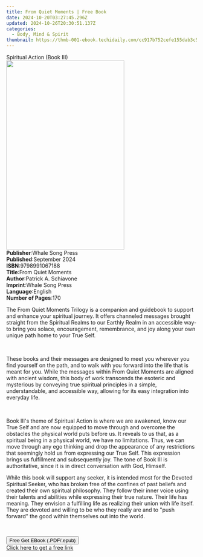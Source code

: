 ```yaml
---
title: From Quiet Moments | Free Book
date: 2024-10-20T03:27:45.296Z
updated: 2024-10-26T20:30:51.137Z
categories:
  - Body, Mind & Spirit
thumbnail: https://thmb-001-ebook.techidaily.com/cc917b752cefe155dab3c5443852f65e428415a45e6de05640d912dd1d6a0bb3.jpg
---
```

<main id="book-container">
  <div class="flex flex-col">
    <div class="book-brief flex-1 py-6 px-4 sm:p-6 md:py-10 md:px-8">
      <!-- brief-->
      <div class="book-brief-main">Spiritual Action (Book III)</div>
    </div>
    <div
      class="book-meta-info flex-1 grid gap-4 col-start-1 col-end-3 row-start-1 sm:mb-6 sm:grid-cols-4 lg:gap-6 lg:col-start-2 lg:row-end-6 lg:row-span-6 lg:mb-0"
    >
      <div
        class="book-meta-info-left place-content-center mt-4 p-4 text-sm leading-6 col-start-2 col-span-2 dark:text-slate-400"
      >
        <img
          class="w-full h-500 object-cover rounded-lg sm:h-255 sm:col-span-2 lg:col-span-full"
          src="https://img-001-ebook.techidaily.com/355580b1ee88fa0276229cb944c1dc7c18f8983d167c3bfceaa2011e43990932.jpg"
          alt=""
          width="312"
          height="500"
        />
      </div>
      <div
        class="book-meta-info-right mt-2 col-start-1 row-start-2 col-span-3 self-center"
      >
        <!-- meta data  -->
        <div class="flex flex-col px-4 md:px-8">
          <div class="flex-1">
            <strong>Publisher</strong>:<span class="px-2"
              >Whale Song Press</span
            >
          </div>
          <div class="flex-1">
            <strong>Published</strong>:<span class="px-2">September 2024</span>
          </div>
          <div class="flex-1">
            <strong>ISBN</strong>:<span class="px-2">9798991067188</span>
          </div>
          <div class="flex-1">
            <strong>Title</strong>:<span class="px-2">From Quiet Moments</span>
          </div>
          <div class="flex-1">
            <strong>Author</strong>:<span class="px-2"
              >Patrick A. Schiavone</span
            >
          </div>
          <div class="flex-1">
            <strong>Imprint</strong>:<span class="px-2">Whale Song Press</span>
          </div>
          <div class="flex-1">
            <strong>Language</strong>:<span class="px-2">English</span>
          </div>
          <div class="flex-1">
            <strong>Number of Pages</strong>:<span class="px-2">170</span>
          </div>
        </div>
      </div>
    </div>
    <div class="book-description flex-1 py-6 px-4 sm:p-6 md:py-10 md:px-8">
      <div class="book-description-main">
        <div accordion-content="" id="description">
          <p>
            The From Quiet Moments Trilogy is a companion and guidebook to
            support and enhance your spiritual journey. It offers channeled
            messages brought straight from the Spiritual Realms to our Earthly
            Realm in an accessible way-to bring you solace, encouragement,
            remembrance, and joy along your own unique path home to your True
            Self.
          </p>
          <p><br /></p>
          <p>
            These books and their messages are designed to meet you wherever you
            find yourself on the path, and to walk with you forward into the
            life that is meant for you. While the messages within From Quiet
            Moments are aligned with ancient wisdom, this body of work
            transcends the esoteric and mysterious by conveying true spiritual
            principles in a simple, understandable, and accessible way, allowing
            for its easy integration into everyday life.
          </p>
          <p><br /></p>
          <p>
            <span style="background-color: rgb(255, 255, 255)"
              >Book III's theme of Spiritual Action is where we are awakened,
              know our True Self and are now equipped to move through and
              overcome the obstacles the physical world puts before us. It
              reveals to us that, as a spiritual being in a physical world, we
              have no limitations. Thus, we can move through any ego thinking
              and drop the appearance of any restrictions that seemingly hold us
              from expressing our True Self. This expression brings us
              fulfillment and subsequently joy. The tone of Book III is </span
            >authoritative,
            <span style="background-color: rgb(255, 255, 255)"
              >since it is in direct conversation with God, Himself.
            </span>
          </p>
          <p>
            <span style="background-color: rgb(255, 255, 255)"
              >While this book will support any seeker, it is intended most for
              the </span
            >Devoted Spiritual Seeker<span
              style="background-color: rgb(255, 255, 255)"
              >, who has broken free of the confines of past beliefs and created
              their own spiritual philosophy. They follow their inner voice
              using their talents and abilities while expressing their true
              nature. Their life has meaning. They envision a fulfilling life as
              realizing their union with life itself. They are devoted and
              willing to be who they really are and to "push forward" the good
              within themselves out into the world.
            </span>
          </p>
          <p><br /></p>
        </div>
        <div class="accordion-fader"></div>
      </div>
    </div>
    <div class="book-excerpts flex-1 py-6 px-4 sm:p-6 md:py-10 md:px-8"></div>
    <div
      class="book-about-author flex-1 py-6 px-4 sm:p-6 md:py-10 md:px-8"
    ></div>
    <div class="book-free-get flex-1 py-6 px-4 sm:p-6 md:py-10 md:px-8">
      <button
        id="btn-free-get"
        class="bg-blue-500 hover:bg-blue-700 text-white font-bold py-2 px-4 rounded"
      >
        Free Get EBook (.PDF/.epub)
      </button>
      <div id="countdown-display" class="px-2 text-lg mt-2"></div>
      <a
        id="free-link"
        class="hidden bg-blue-500 hover:bg-blue-700 text-white font-bold py-2 px-4 rounded"
        href="https://www.ebooks.com/en-us/book/211447354/from-quiet-moments/patrick-a-schiavone/"
        target="_blank"
        >Click here to get a free link</a
      >
    </div>
    <script>
      let countdownTime = 0;
      let countdownInterval = null;
      document
        .getElementById('btn-free-get')
        .addEventListener('click', startCountdown);
      function startCountdown() {
        countdownTime = new Date().getTime() + 60000 * 3;
        countdownInterval = setInterval(updateCountdown, 1000);
        document.getElementById('btn-free-get').disabled = true;
        document
          .getElementById('btn-free-get')
          .classList.add('bg-gray-500', 'cursor-not-allowed');
      }
      function updateCountdown() {
        let currentTime = new Date().getTime();
        let timeLeft = countdownTime - currentTime;
        let secondsLeft = Math.floor(timeLeft / 1000);
        document.getElementById('countdown-display').innerHTML =
          `Remaining time: ${secondsLeft} seconds.`;
        if (secondsLeft <= 0) {
          clearInterval(countdownInterval);
          document.getElementById('btn-free-get').classList.add('hidden');
          document.getElementById('free-link').classList.remove('hidden');
          document.getElementById('countdown-display').innerHTML = '';
        }
      }
    </script>
  </div>
</main>

<ins class="adsbygoogle"
      style="display:block"
      data-ad-client="ca-pub-7571918770474297"
      data-ad-slot="8358498916"
      data-ad-format="auto"
      data-full-width-responsive="true"></ins>
    